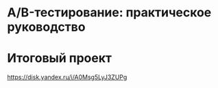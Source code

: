 # A/B-тестирование: практическое руководство
# Итоговый проект
https://disk.yandex.ru/i/A0Msg5LyJ3ZUPg

